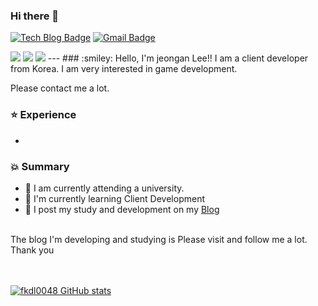 ### Hi there 👋
[![Tech Blog Badge](http://img.shields.io/badge/-Tech%20blog-black?style=flat-square&logo=github&link=https://fkdl0048.github.io/)](https://fkdl0048.github.io/)
[![Gmail Badge](https://img.shields.io/badge/Gmail-d14836?style=flat-square&logo=Gmail&logoColor=white&link=mailto:fkdl000048@gmail.com)](mailto:fkdl000048@gmail.com)  

<img src="https://img.shields.io/badge/c-#A8B9CC?style=for-the-badge&logo=c&logoColor=white">
<img src="https://img.shields.io/badge/GIT-F05032?style=flat-square&logo=Git&logoColor=white">
<img src="https://img.shields.io/badge/JAVA-007396?style=for-the-badge&logo=java&logoColor=white">
---
### :smiley: Hello, I'm jeongan Lee!! 
I am a client developer from Korea.
I am very interested in game development.

Please contact me a lot.

### :star: Experience
-

### :boom: Summary
- 🔭 I am currently attending a university.  
- 🌱 I'm currently learning Client Development  
- 📝 I post my study and development on my [Blog](https://fkdl0048.github.io/)  

<br>
The blog I'm developing and studying is
Please visit and follow me a lot.  
Thank you  

<!--
**fkdl0048/fkdl0048** is a ✨ _special_ ✨ repository because its `README.md` (this file) appears on your GitHub profile.  
Here are some ideas to get you started:

- 🔭 I’m currently working on ...
- 🌱 I’m currently learning ...
- 👯 I’m looking to collaborate on ...
- 🤔 I’m looking for help with ...
- 💬 Ask me about ...
- 📫 How to reach me: ...
- 😄 Pronouns: ...
- ⚡ Fun fact: ...
-->
 <br><br>
[![fkdl0048 GitHub stats](https://github-readme-stats.vercel.app/api?username=fkdl0048)](https://github.com/fkdl0048/github-readme-stats)

